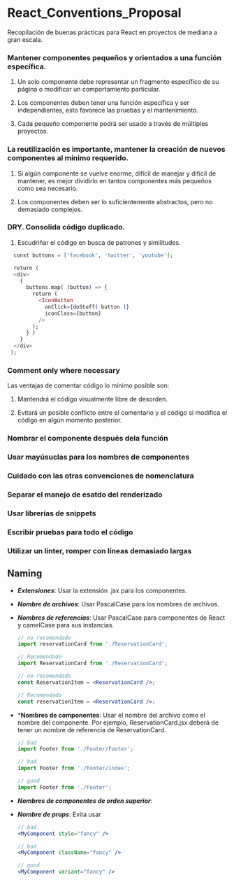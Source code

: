 # React_Conventions_Proposal
Recopilación de buenas prácticas para React en proyectos de mediana a gran escala.

### Mantener componentes pequeños y orientados a una función específica.

1. Un solo componente debe representar un fragmento específico de su página o modificar un comportamiento particular.

1. Los componentes deben tener una función específica y ser independientes, esto favorece las pruebas y el mantenimiento.

1. Cada pequeño componente podrá ser usado a través de múltiples proyectos.

### La reutilización es importante, mantener la creación de nuevos componentes al mínimo requerido.

1. Si algún componente se vuelve enorme, difícil de manejar y difícil de mantener, es mejor dividirlo en tantos componentes más pequeños como sea necesario.

1. Los componentes deben ser lo suficientemente abstractos, pero no demasiado complejos.

### DRY. Consolida código duplicado.

1. Escudriñar el código en busca de patrones y similitudes.

  ```elixir
    const buttons = ['facebook', 'twitter', 'youtube'];

    return (
    <div>
      {
        buttons.map( (button) => {
          return (
            <IconButton
              onClick={doStuff( button )}
              iconClass={button}
            />
          );
        } )
      }
    </div>
   );
   ```
### Comment only where necessary
Las ventajas de comentar código lo mínimo posible son: 

1. Mantendrá el código visualmente libre de desorden.

1. Evitará un posible conflicto entre el comentario y el código si modifica el código en algún momento posterior.

### Nombrar el componente después dela función

### Usar mayúsuclas para los nombres de componentes

### Cuidado con las otras convenciones de nomenclatura

### Separar el manejo de esatdo del renderizado

### Usar librerías de snippets

### Escribir pruebas para todo el código

### Utilizar un linter, romper con líneas demasiado largas

## Naming

- ***Extensiones***: Usar la extensión .jsx para los componentes.
- ***Nombre de archivos***: Usar PascalCase para los nombres de archivos. 
- ***Nombres de referencias***: Usar PascalCase para componentes de React y camelCase para sus instancias. 
    ```jsx
    // no recomendado
    import reservationCard from './ReservationCard';

    // Recomendado
    import ReservationCard from './ReservationCard';

    // no recomendado
    const ReservationItem = <ReservationCard />;

    // Recomendado
    const reservationItem = <ReservationCard />;
    ```
- ***Nombres de componentes**: Usar el nombre del archivo como el nombre del componente. Por ejemplo, ReservationCard.jsx deberá de tener un nombre de referencia de ReservationCard. 
    ```jsx
    // bad
    import Footer from './Footer/Footer';

    // bad
    import Footer from './Footer/index';

    // good
    import Footer from './Footer';
    ```
- ***Nombres de componentes de orden superior***: 

- ***Nombre de props***: Evita usar 
    ```jsx
    // bad
    <MyComponent style="fancy" />

    // bad
    <MyComponent className="fancy" />

    // good
    <MyComponent variant="fancy" />
    ```

